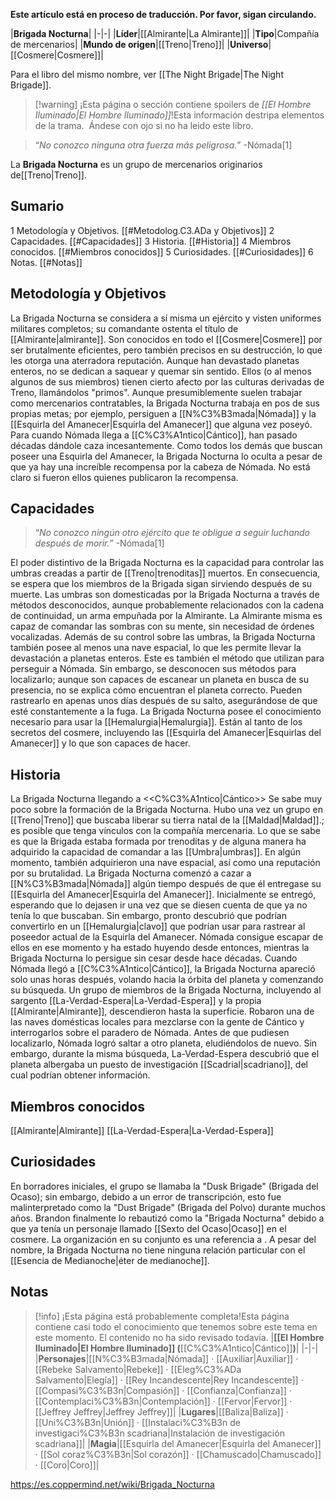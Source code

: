 **Este artículo está en proceso de traducción. Por favor, sigan circulando.**


|**Brigada Nocturna**|
|-|-|
|**Líder**|[[Almirante\|La Almirante]]|
|**Tipo**|Compañía de mercenarios|
|**Mundo de origen**|[[Treno\|Treno]]|
|**Universo**|[[Cosmere\|Cosmere]]|

Para el libro del mismo nombre, ver [[The Night Brigade\|The Night Brigade]].
> [!warning] ¡Esta página o sección contiene spoilers de *[[El Hombre Iluminado\|El Hombre Iluminado]]*!Esta información destripa elementos de la trama.  Ándese con ojo si no ha leido este libro.

>“*No conozco ninguna otra fuerza más peligrosa.*”
\-Nómada[1]


La **Brigada Nocturna** es un grupo de mercenarios originarios de[[Treno\|Treno]].

## Sumario

1 Metodología y Objetivos. [[#Metodolog.C3.ADa y Objetivos]] 
2 Capacidades. [[#Capacidades]] 
3 Historia. [[#Historia]] 
4 Miembros conocidos. [[#Miembros conocidos]] 
5 Curiosidades. [[#Curiosidades]] 
6 Notas. [[#Notas]] 


## Metodología y Objetivos
La Brigada Nocturna se considera a sí misma un ejército y visten uniformes militares completos; su comandante ostenta el título de [[Almirante\|almirante]]. Son conocidos en todo el [[Cosmere\|Cosmere]] por ser brutalmente eficientes, pero también precisos en su destrucción, lo que les otorga una aterradora reputación. Aunque han devastado planetas enteros, no se dedican a saquear y quemar sin sentido. Ellos (o al menos algunos de sus miembros) tienen cierto afecto por las culturas derivadas de Treno, llamándolos "primos".
Aunque presumiblemente suelen trabajar como mercenarios contratables, la Brigada Nocturna trabaja en pos de sus propias metas; por ejemplo, persiguen a [[N%C3%B3mada\|Nómada]] y la [[Esquirla del Amanecer\|Esquirla del Amanecer]] que alguna vez poseyó. Para cuando Nómada llega a [[C%C3%A1ntico\|Cántico]], han pasado décadas dándole caza incesantemente. Como todos los demás que buscan poseer una Esquirla del Amanecer, la Brigada Nocturna lo oculta a pesar de que ya hay una increíble recompensa por la cabeza de Nómada. No está claro si fueron ellos quienes publicaron la recompensa.

## Capacidades
>“*No conozco ningún otro ejército que te obligue a seguir luchando después de morir.*”
\-Nómada[1]


El poder distintivo de la Brigada Nocturna es la capacidad para controlar las umbras creadas a partir de [[Treno\|trenoditas]] muertos. En consecuencia, se espera que los miembros de la Brigada sigan sirviendo después de su muerte. Las umbras son domesticadas por la Brigada Nocturna a través de métodos desconocidos, aunque probablemente relacionados con la cadena de continuidad, un arma empuñada por la Almirante. La Almirante misma es capaz de comandar las sombras con su mente, sin necesidad de órdenes vocalizadas.
Además de su control sobre las umbras, la Brigada Nocturna también posee al menos una nave espacial, lo que les permite llevar la devastación a planetas enteros. Este es también el método que utilizan para perseguir a Nómada. Sin embargo, se desconocen sus métodos para localizarlo; aunque son capaces de escanear un planeta en busca de su presencia, no se explica cómo encuentran el planeta correcto. Pueden rastrearlo en apenas unos días después de su salto, asegurándose de que esté constantemente a la fuga.
La Brigada Nocturna posee el conocimiento necesario para usar la [[Hemalurgia\|Hemalurgia]]. Están al tanto de los secretos del cosmere, incluyendo las [[Esquirla del Amanecer\|Esquirlas del Amanecer]] y lo que son capaces de hacer.

## Historia
  La Brigada Nocturna llegando a <<C%C3%A1ntico\|Cántico>>
Se sabe muy poco sobre la formación de la Brigada Nocturna. Hubo una vez un grupo en [[Treno\|Treno]] que buscaba liberar su tierra natal de la [[Maldad\|Maldad]].; es posible que tenga vínculos con la compañía mercenaria. Lo que se sabe es que la Brigada estaba formada por trenoditas y de alguna manera ha adquirido la capacidad de comandar a las [[Umbra\|umbras]]. En algún momento, también adquirieron una nave espacial, así como una reputación por su brutalidad.
La Brigada Nocturna comenzó a cazar a [[N%C3%B3mada\|Nómada]] algún tiempo después de que él entregase su [[Esquirla del Amanecer\|Esquirla del Amanecer]]. Inicialmente se entregó, esperando que lo dejasen ir una vez que se diesen cuenta de que ya no tenía lo que buscaban. Sin embargo, pronto descubrió que podrían convertirlo en un [[Hemalurgia\|clavo]] que podrían usar para rastrear al poseedor actual de la Esquirla del Amanecer. Nómada consigue escapar de ellos en ese momento y ha estado huyendo desde entonces, mientras la Brigada Nocturna lo persigue sin cesar desde hace décadas.
Cuando Nómada llegó a [[C%C3%A1ntico\|Cántico]], la Brigada Nocturna apareció solo unas horas después, volando hacia la órbita del planeta y comenzando su búsqueda. Un grupo de miembros de la Brigada Nocturna, incluyendo al sargento [[La-Verdad-Espera\|La-Verdad-Espera]] y la propia [[Almirante\|Almirante]], descendieron hasta la superficie. Robaron una de las naves domésticas locales para mezclarse con la gente de Cántico y interrogarlos sobre el paradero de Nómada. Antes de que pudiesen localizarlo, Nómada logró saltar a otro planeta, eludiéndolos de nuevo. Sin embargo, durante la misma búsqueda, La-Verdad-Espera descubrió que el planeta albergaba un puesto de investigación [[Scadrial\|scadriano]], del cual podrían obtener información.

## Miembros conocidos
[[Almirante\|Almirante]]
[[La-Verdad-Espera\|La-Verdad-Espera]]
## Curiosidades
En borradores iniciales, el grupo se llamaba la "Dusk Brigade" (Brigada del Ocaso); sin embargo, debido a un error de transcripción, esto fue malinterpretado como la "Dust Brigade" (Brigada del Polvo) durante muchos años. Brandon finalmente lo rebautizó como la "Brigada Nocturna" debido a que ya tenía un personaje llamado [[Sexto del Ocaso\|Ocaso]] en el cosmere.
La organización en su conjunto es una referencia a .
A pesar del nombre, la Brigada Nocturna no tiene ninguna relación particular con el [[Esencia de Medianoche\|éter de medianoche]].
## Notas

> [!info] ¡Esta página está probablemente completa!Esta página contiene casi todo el conocimiento que tenemos sobre este tema en este momento.
El contenido no ha sido revisado todavía.
|**[[El Hombre Iluminado\|El Hombre Iluminado]] (**[[C%C3%A1ntico\|Cántico]]**)**|
|-|-|
|**Personajes**|[[N%C3%B3mada\|Nómada]] · [[Auxiliar\|Auxiliar]] · [[Rebeke Salvamento\|Rebeke]] · [[Eleg%C3%ADa Salvamento\|Elegía]] · [[Rey Incandescente\|Rey Incandescente]] · [[Compasi%C3%B3n\|Compasión]] · [[Confianza\|Confianza]] · [[Contemplaci%C3%B3n\|Contemplación]] · [[Fervor\|Fervor]] · [[Jeffrey Jeffrey\|Jeffrey Jeffrey]]|
|**Lugares**|[[Baliza\|Baliza]] · [[Uni%C3%B3n\|Unión]] · [[Instalaci%C3%B3n de investigaci%C3%B3n scadriana\|Instalación de investigación scadriana]]|
|**Magia**|[[Esquirla del Amanecer\|Esquirla del Amanecer]] · [[Sol coraz%C3%B3n\|Sol corazón]] · [[Chamuscado\|Chamuscado]] · [[Coro\|Coro]]|



https://es.coppermind.net/wiki/Brigada_Nocturna